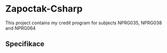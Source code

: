 # Zapoctak-Csharp
This project contains my credit program for subjects NPRG035, NPRG038 and NPRG064
## Specifikace
